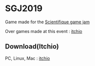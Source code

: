 # SGJ2019

Game made for the [Scientifique game jam](https://www.grenoblegamelab.com/)

Over games made at this event : [itchio](https://itch.io/jam/scientific-gam-jam-2019-grenoble-mettez-la-science-en-jeu)

## Download(Itchio) 

PC, Linux, Mac : [itchio](https://mrgove10.itch.io/safe-or-well)
